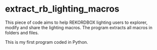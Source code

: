 # extract_rb_lighting_macros

This piece of code aims to help REKORDBOX lighting users to explorer, modify and share the lighting macros. The program extracts all macros in folders and files.

This is my first program coded in Python.
